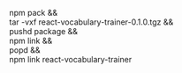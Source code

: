 npm pack && \
tar -vxf react-vocabulary-trainer-0.1.0.tgz && \
pushd package && \
npm link && \
popd && \
npm link react-vocabulary-trainer
